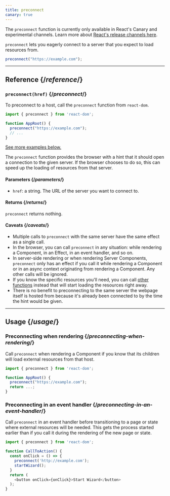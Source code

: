```yaml
---
title: preconnect
canary: true
---
```


<Canary>

The `preconnect` function is currently only available in React's Canary and experimental channels. Learn more about [React's release channels here](/community/versioning-policy#all-release-channels).

</Canary>

<Intro>

`preconnect` lets you eagerly connect to a server that you expect to load resources from.

```js
preconnect("https://example.com");
```

</Intro>

<InlineToc />

---

## Reference {/*reference*/}

### `preconnect(href)` {/*preconnect*/}

To preconnect to a host, call the `preconnect` function from `react-dom`.

```js
import { preconnect } from 'react-dom';

function AppRoot() {
  preconnect("https://example.com");
  // ...
}

```

[See more examples below.](#usage)

The `preconnect` function provides the browser with a hint that it should open a connection to the given server. If the browser chooses to do so, this can speed up the loading of resources from that server. 

#### Parameters {/*parameters*/}

* `href`: a string. The URL of the server you want to connect to.


#### Returns {/*returns*/}

`preconnect` returns nothing.

#### Caveats {/*caveats*/}

* Multiple calls to `preconnect` with the same server have the same effect as a single call.
* In the browser, you can call `preconnect` in any situation: while rendering a Component, in an Effect, in an event handler, and so on.
* In server-side rendering or when rendering Server Components, `preconnect` only has an effect if you call it while rendering a Component or in an async context originating from rendering a Component. Any other calls will be ignored.
* If you know the specific resources you'll need, you can call [other functions](/reference/react-dom/#resource-preloading-apis) instead that will start loading the resources right away.
* There is no benefit to preconnecting to the same server the webpage itself is hosted from because it's already been connected to by the time the hint would be given.

---

## Usage {/*usage*/}

### Preconnecting when rendering {/*preconnecting-when-rendering*/}

Call `preconnect` when rendering a Component if you know that its children will load external resources from that host.

```js
import { preconnect } from 'react-dom';

function AppRoot() {
  preconnect("https://example.com");
  return ...;
}
```

### Preconnecting in an event handler {/*preconnecting-in-an-event-handler*/}

Call `preconnect` in an event handler before transitioning to a page or state where external resources will be needed. This gets the process started earlier than if you call it during the rendering of the new page or state.

```js
import { preconnect } from 'react-dom';

function CallToAction() {
  const onClick = () => {
    preconnect('http://example.com');
    startWizard();
  }
  return (
    <button onClick={onClick}>Start Wizard</button>
  );
}
```
